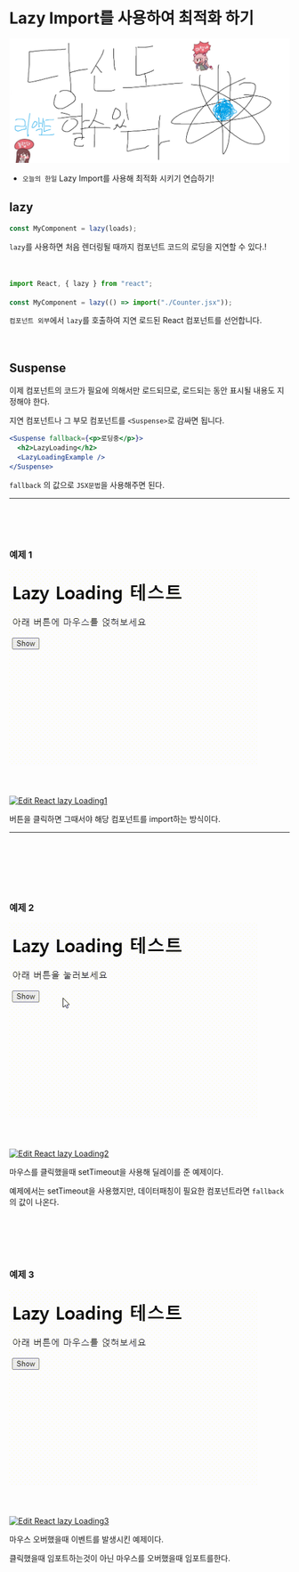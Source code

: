 # Lazy Import를 사용하여 최적화 하기

![Alt text](../images/canIReactBG/%EB%8B%B9%EC%8B%A0%EB%8F%84%ED%95%A0%EC%88%98%EC%9E%88%EB%8B%A4%EB%A6%AC%EC%95%A1%ED%8A%B8.png)

- `오늘의 한일` Lazy Import를 사용해 최적화 시키기 연습하기!

## lazy

```jsx
const MyComponent = lazy(loads);
```

`lazy`를 사용하면 처음 렌더링될 때까지 컴포넌트 코드의 로딩을 지연할 수 있다.!
<br/>
<br/>
<br/>

```jsx
import React, { lazy } from "react";

const MyComponent = lazy(() => import("./Counter.jsx"));
```

`컴포넌트 외부`에서 `lazy`를 호출하여 지연 로드된 React 컴포넌트를 선언합니다.
<br/>
<br/>
<br/>

## Suspense

이제 컴포넌트의 코드가 필요에 의해서만 로드되므로, 로드되는 동안 표시될 내용도 지정해야 한다.

지연 컴포넌트나 그 부모 컴포넌트를 `<Suspense>`로 감싸면 됩니다.

```jsx
<Suspense fallback={<p>로딩중</p>}>
  <h2>LazyLoading</h2>
  <LazyLoadingExample />
</Suspense>
```

`fallback` 의 값으로 `JSX문법`을 사용해주면 된다.

<hr/>
<br/>
<br/>
<br/>

### 예제 1

![Alt text](images/1017LazyImport/lazy1.gif)
<br/>
<br/>
<br/>
<br/>
[![Edit React lazy Loading1](https://codesandbox.io/static/img/play-codesandbox.svg)](https://codesandbox.io/s/react-lazy-loading1-qpfxsz?fontsize=14&hidenavigation=1&theme=dark)

버튼을 클릭하면 그때서야 해당 컴포넌트를 import하는 방식이다.

<hr/>
<br/>
<br/>
<br/>
<br/>
<br/>

### 예제 2

![Alt text](images/1017LazyImport/lazy2.gif)
<br/>
<br/>
<br/>
<br/>
[![Edit React lazy Loading2](https://codesandbox.io/static/img/play-codesandbox.svg)](https://codesandbox.io/s/react-lazy-loading2-zn93d7?fontsize=14&hidenavigation=1&theme=dark)

마우스를 클릭했을때 setTimeout을 사용해 딜레이를 준 예제이다.

예제에서는 setTimeout을 사용했지만, 데이터패칭이 필요한 컴포넌트라면 `fallback`의 값이 나온다.
<br/>
<br/>
<br/>
<br/>
<br/>
<br/>

### 예제 3

![Alt text](images/1017LazyImport/lazy3.gif)
<br/>
<br/>
<br/>
<br/>
[![Edit React lazy Loading3](https://codesandbox.io/static/img/play-codesandbox.svg)](https://codesandbox.io/s/react-lazy-loading3-zs9yzq?fontsize=14&hidenavigation=1&theme=dark)

마우스 오버했을때 이벤트를 발생시킨 예제이다.

클릭했을때 임포트하는것이 아닌 마우스를 오버했을때 임포트를한다.

